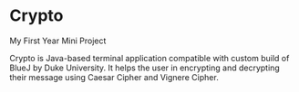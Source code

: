 # Crypto
My First Year Mini Project 

Crypto is Java-based terminal application compatible with custom build of BlueJ by Duke University.
It helps the user in encrypting and decrypting their message using Caesar Cipher and Vignere Cipher. 
